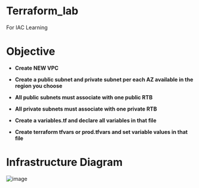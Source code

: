 # Terraform_lab
For IAC Learning

Objective
==========
- **Create NEW VPC**
  
- **Create a public subnet and private subnet per each AZ available in the region you choose**

- **All public subnets must associate with one public RTB**

- **All private subnets must associate with one private RTB**

- **Create a variables.tf and declare all variables in that file**

- **Create terraform tfvars or prod.tfvars and set variable values in that file**

# Infrastructure Diagram
![image](https://github.com/user-attachments/assets/70fa65c7-c699-4bef-999b-8cb1d07724bc)
